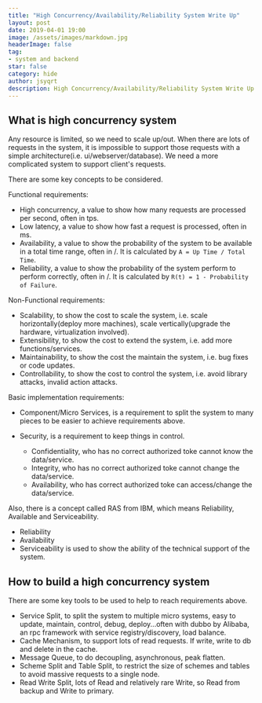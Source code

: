 ```yaml
---
title: "High Concurrency/Availability/Reliability System Write Up"
layout: post
date: 2019-04-01 19:00
image: /assets/images/markdown.jpg
headerImage: false
tag:
- system and backend
star: false
category: hide
author: jsyqrt
description: High Concurrency/Availability/Reliability System Write Up
---
```


## What is high concurrency system

Any resource is limited, so we need to scale up/out. When there are lots of requests in the system, it is impossible to support those requests with a simple architecture(i.e. ui/webserver/database).
We need a more complicated system to support client's requests.

There are some key concepts to be considered.

Functional requirements:

* High concurrency, a value to show how many requests are processed per second, often in tps.
* Low latency, a value to show how fast a request is processed, often in ms.
* Availability, a value to show the probability of the system to be available in a total time range, often in /. It is calculated by `A = Up Time / Total Time`.
* Reliability, a value to show the probability of the system perform to perform correctly, often in /. It is calculated by `R(t) = 1 - Probability of Failure`.

Non-Functional requirements:

* Scalability, to show the cost to scale the system, i.e. scale horizontally(deploy more machines), scale vertically(upgrade the hardware, virtualization involved).
* Extensibility, to show the cost to extend the system, i.e. add more functions/services.
* Maintainability, to show the cost the maintain the system, i.e. bug fixes or code updates.
* Controllability, to show the cost to control the system, i.e. avoid library attacks, invalid action attacks.

Basic implementation requirements:

* Component/Micro Services, is a requirement to split the system to many pieces to be easier to achieve requirements above.
* Security, is a requirement to keep things in control.

  * Confidentiality, who has no correct authorized toke cannot know the data/service.
  * Integrity, who has no correct authorized toke cannot change the data/service.
  * Availability, who has correct authorized toke can access/change the data/service.

Also, there is a concept called RAS from IBM, which means Reliability, Available and Serviceability.

* Reliability
* Availability
* Serviceability is used to show the ability of the technical support of the system.

## How to build a high concurrency system

There are some key tools to be used to help to reach requirements above.

* Service Split, to split the system to multiple micro systems, easy to update, maintain, control, debug, deploy...often with dubbo by Alibaba, an rpc framework with service registry/discovery, load balance.
* Cache Mechanism, to support lots of read requests. If write, write to db and delete in the cache.
* Message Queue, to do decoupling, asynchronous, peak flatten.
* Scheme Split and Table Split, to restrict the size of schemes and tables to avoid massive requests to a single node.
* Read Write Split, lots of Read and relatively rare Write, so Read from backup and Write to primary.
